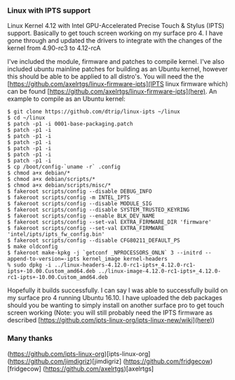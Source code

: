 ### Linux with IPTS support
Linux Kernel 4.12 with Intel GPU-Accelerated Precise Touch & Stylus (IPTS) support. Basically to get touch screen working on my surface pro 4. I  have gone through and updated the drivers to integrate with the changes of the kernel from 4.90-rc3 to 4.12-rcA

I've included the module, firmware and patches to compile kernel. I've also included ubuntu mainline patches for building
as an Ubuntu kernel, however this should be able to be applied to all distro's. You will need the the [https://github.com/axelrtgs/linux-firmware-ipts](IPTS linux firmware which) can be found [https://github.com/axelrtgs/linux-firmware-ipts](here). An example to compile as an Ubuntu kernel:
```
$ git clone https://github.com/dtrip/linux-ipts ~/linux
$ cd ~/linux
$ patch -p1 -i 0001-base-packaging.patch
$ patch -p1 -i 
$ patch -p1 -i 
$ patch -p1 -i 
$ patch -p1 -i 
$ patch -p1 -i 
$ patch -p1 -i 
$ cp /boot/config-`uname -r` .config
$ chmod a+x debian/*
$ chmod a+x debian/scripts/*
$ chmod a+x debian/scripts/misc/*
$ fakeroot scripts/config --disable DEBUG_INFO
$ fakeroot scripts/config -m INTEL_IPTS
$ fakeroot scripts/config --disable MODULE_SIG
$ fakeroot scripts/config --disable SYSTEM_TRUSTED_KEYRING
$ fakeroot scripts/config --enable BLK_DEV_NAME
$ fakeroot scripts/config --set-val EXTRA_FIRMWARE_DIR 'firmware'
$ fakeroot scripts/config --set-val EXTRA_FIRMWARE 'intel/ipts/ipts_fw_config.bin'
$ fakeroot scripts/config --disable CFG80211_DEFAULT_PS
$ make oldconfig
$ fakeroot make-kpkg -j `getconf _NPROCESSORS_ONLN` 3 --initrd --append-to-version=-ipts kernel_image kernel-headers
% sudo dpkg -i ../linux-headers-4.12.0-rc1-ipts+_4.12.0-rc1-ipts+-10.00.Custom_amd64.deb ../linux-image-4.12.0-rc1-ipts+_4.12.0-rc1-ipts+-10.00.Custom_amd64.deb
```

Hopefully it builds successfully. I can say I was able to successfully build on my surface pro 4 running Ubuntu 16.10. I have uploaded the deb packages should you be wanting to simply install on another surface pro to get touch screen working (Note: you will still probably need the IPTS firmware as described [https://github.com/ipts-linux-org/ipts-linux-new/wiki](here))


### Many thanks
(https://github.com/ipts-linux-org)[ipts-linux-org]
(https://github.com/jimdigriz)[jimdigriz]
(https://github.com/fridgecow)[fridgecow]
(https://github.com/axelrtgs)[axelrtgs]
